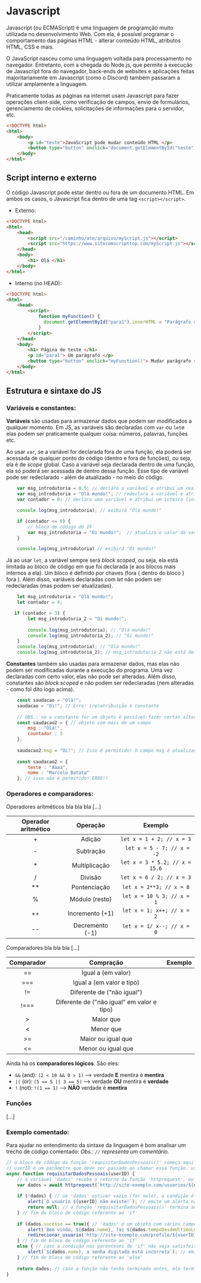 # Javascript

Javascript (ou ECMAScript) é uma linguagem de programção muito utilizada no desenvolvimento Web. Com ela, é possível programar o comportamento das páginas HTML - alterar conteúdo HTML, atributos HTML, CSS e mais.

O JavaScript nasceu como uma linguagem voltada para processamento no navegador. Entretanto, com a chegada do Node.js, que permite a execução de Javascript fora do navegador, back-ends de websites e aplicações feitas majoritariamente em Javascript (como o Discord) também passaram a utilizar amplamente a linguagem.

Praticamente todas as páginas na internet usam Javascript para fazer operações client-side, como verificação de campos, envio de formulários, gerenciamento de cookies, solicitações de informações para o servidor, etc.

``` HTML
<!DOCTYPE html>
<html>
    <body>
        <p id="teste">JavaScript pode mudar conteúdo HTML </p>
        <button type="button" onclick='document.getElementById("teste").innerHTML = "Viu? Modificado!"'> Ao clicar aqui, o texto do parágrafo irá mudar! </button>
    </body>
</html>
```

## Script interno e externo
O código Javascript pode estar dentro ou fora de um documento HTML. Em ambos os casos, o Javascript fica dentro de uma tag `<script></script>`.
- Externo:
``` HTML
<!DOCTYPE html>
<html>
    <head>
        <script src="/caminho/ate/arquivo/myScript.js"></script>
        <script src="https://www.sitecomscripttop.com/myScript.js"></script>
    </head>
    <body>
        <h1> Olá </h1>
    </body>
</html>
```
- Interno (no HEAD):
``` HTML
<!DOCTYPE html>
<html>
    <head>
        <script>
            function myFunction() {
              document.getElementById("para1").innerHTML = "Parágrafo modificado";
            }
        </script>
    </head>
    <body>
        <h1> Página de teste </h1>
        <p id="para1"> Um parágrafo </p>
        <button type="button" onclick="myFunction()"> Mudar parágrafo </button>
    </body>
</html>
```

## Estrutura e sintaxe do JS
### Variáveis e constantes:
**Variáveis** são usadas para armazenar dados que podem ser modificados a qualquer momento. Em JS, as variáveis são declaradas com `var` ou `let`e elas podem ser praticamente qualquer coisa: números, palavras, funções etc.

Ao usar `var`, se a variável for declarada fora de uma função, ela poderá ser acessada de qualquer ponto do código (dentro e fora de funções), ou seja, ela é de _scope_ global. Caso a variável seja declarada dentro de uma função, ela só poderá ser acessada de dentro dessa função. Esse tipo de variável pode ser redeclarado - além de atualizado - no meio do código.

``` javascript
    var msg_introdutoria = 0.5; // declara a variável e atribui um real (float) a ela
    var msg_introdutoria = "Olá mundo!"; // redeclara a variável e atribui uma string a ela
    var contador = 0; // declara uma variável e atribui um inteiro (int) a ela

    console.log(msg_introdutoria); // exibirá "Olá mundo!"

    if (contador <= 0) {
        // bloco de código do IF
        var msg_introdutoria = "Oi mundo!";  // atualiza o valor da variável
    }

    console.log(msg_introdutoria) // exibirá "Oi mundo!"
```

Já ao usar `let`, a variável sempre será _block scoped_, ou seja, ela está limitada ao bloco de código em que foi declarada (e aos blocos mais internos a ela). Um bloco é definido por chaves (fora { dentro do bloco } fora ). Além disso, variáveis declaradas com _let_ não podem ser redeclaradas (mas podem ser atualizadas).

``` javascript
    let msg_introdutoria = "Olá mundo!";
    let contador = 4;

   if (contador > 3) {
        let msg_introdutoria_2 = "Oi mundo!";
        
        console.log(msg_introdutoria); // "Olá mundo!"
        console.log(msg_introdutoria_2); // "Oi mundo!"
    }
    console.log(msg_introdutoria); // "Olá mundo!"
    console.log(msg_introdutoria_2); // msg_introdutoria_2 não está definida
```

**Constantes** também são usadas para armazenar dados, mas elas não podem ser modificadas durante a execução do programa. Uma vez declaradas com certo valor, elas não pode ser alteradas. Além disso, constantes são _block scoped_ e não podem ser redeclaradas (nem alteradas - como foi dito logo acima).
``` javascript
    const saudacao = "Olá!";
    saudacao = "Oi!"; // Erro: (re)atribuição à constante
    
    // OBS.: se a constante for um objeto é possível fazer certas alterações:
    const saudacao2 = { // objeto com mais de um campo
        msg : "Olá!",
        countador : 3
    };
    
    saudacao2.msg = "Oi!"; // Isso é permitido! O campo msg é atualizado!
    
    const saudacao2 = {
        teste : "Aaaa",
        nome : "Marcelo Batata"
    }; // isso não é permitido! ERRO!!
```

### Operadores e comparadores:

Operadores aritméticos bla bla bla
[...]

| Operador aritmético |     Operação    |            Exemplo           |
|:-------------------:|:---------------:|:----------------------------:|
|          +          |      Adição     | ` let x = 1 + 2; // x = 3 `  |
|          -          |    Subtração    | ` let x = 5 - 7; // x = -2`  |
|          *          |  Multiplicação  |`let x = 3 * 5.2; // x = 15.6`|
|          /          |     Divisão     |   `let x = 6 / 2; // x = 3`  |
|          **         |   Pontenciação  |   `let x = 2**3; // x = 8`   |
|          %          |  Módulo (resto) |  `let x = 10 % 3; // x = 1`  |
|          ++         | Incremento (+1) |  `let x = 1; x++; // x = 2`  |
|          --         | Decremento (-1) |  `let x = 1/ x--; // x = 0`  |

Comparadores bla bla bla
[...]


| Comparador |                  Compração                 | Exemplo |
|:----------:|:------------------------------------------:|:-------:|
|     ==     |             Igual a (em valor)             |         |
|     ===    |          Igual a (em valor e tipo)         |         |
|     !=     |         Diferente de ("não igual")         |         |
|    !===    | Diferente de ("não igual" em valor e tipo) |         |
|      >     |                  Maior que                 |         |
|      <     |                  Menor que                 |         |
|     >=     |             Maior ou igual que             |         |
|     <=     |             Menor ou igual que             |         |

Ainda há os **comparadores lógicos**. São eles:
- `&&` (and): `(2 < 10 && 0 > 1)` --> verdade **E** mentira é **mentira** 
- `||` (or): `(5 == 5 || 3 == 5)` --> verdade **OU** mentira é **verdade**	
- `!` (not): `!(1 == 1)` --> **NÃO** verdade é **mentira**


### Funções
[...]

### Exemplo comentado:
Para ajudar no entendimento da sintaxe da linguagem é bom analisar um trecho de código comentado:
_Obs.: `//` representa um comentário._
```javascript
// o bloco de código da função 'requisitarDadosPessoais()' começa aqui e quando ela for chamada, tudo que está aqui dentro será executado (linha por linha, de cima para baixo)
// userID é um parâmetro que deve ser passado ao chamar essa função. userId funciona como uma varíavel
async function requisitarDadosPessoais(userID) { 
    // a variável 'dados' recebe o retorno da função 'httprequest', ou seja, o que essa função trouxer como resposta sera guardado em 'dados'
    var dados = await httprequest(`http://site-exemplo.com/usuarios/${userID}`); // a função é executada e em seguida sua resposta é armazenada em 'dados'
    
    if (!dados) { // se 'dados' estiver vazio (for nulo), a condição é verdade e o código dentro desse bloco (delimitado por chaves) é executado
        alert(`O usuário ${userID} não existe!`); // emite um alerta na tela avisando que o usuário com o nome armazenado em 'userID' não existe
        return null; // a função 'requisitarDadosPessoais()' termina aqui e retorna o valor 'null' (nulo)
    } // fim do bloco de código referente ao 'if'
    
    if (dados.sucesso == true){ // 'dados' é um objeto com vários campos (atua como um JSON) e ele tem um parâmetro 'sucesso'. Se 'sucesso' for igual 'true', a condição é satisfeita e o código dentro desse bloco é executado
        alert(`Bem vindo, ${dados.nome}, faz ${dados.tempoDesdeUltimoLogin} horas que você conectou pela última vez`); // emite uma mensagem de boas-vindas na tela, fazendo uso de outros parâmetros dentro de 'dados' ('nome' e 'tempoDesdeUltimoLogin')
        redirecionar_usuario('http://site-exemplo.com/profile/${userID}', dados.cookies); // Executado uma função chamada 'redirecionar_usuario()' que está em outra parte do arquivo Javascript
    } // fim do bloco de código referente ao 'if'
    else { // caso a condição nos parênteses do 'if' não seja satisfeita, esse bloco de código é executado
        alert(`${dados.nome}, a senha digitada está incorreta`); // emite um alerta na tela, avisando que a senha referente ao usuário digitado está incorreta
    } // fim do bloco de código referente ao 'else'
    
    return dados; // caso a função não tenha terminado antes, ela termina aqui, retornando o conteúdo de 'dados' (variável) para onde foi feita a chamada à essa função
}    
```
